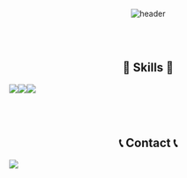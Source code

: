 
<div align="center"> 

![header](https://capsule-render.vercel.app/api?type=cylinder&color=000000&height=150&section=header&text=zerosGit&fontColor=ffffff&fontSize=70&animation=fadeIn&fontAlignY=55)

<br></br>

##   :muscle: Skills :muscle:
<div style="display:flex; flex-direction:row;">
 <br/>
<img src="https://img.shields.io/badge/Python-3775A9?style=flat-square&logo=python&logoColor=white"/> <img src="https://img.shields.io/badge/html5-E34F26?style=flat-square&logo=html5&logoColor=white"/> <img src="https://img.shields.io/badge/css3-1572B6?style=flat-square&logo=css3&logoColor=white"/> 
 
   <br/>
</div>

<br></br>

## 📞 Contact 📞
<div style="display:flex; flex-direction:row;">
    <a href=https://www.instagram.com/zero.develops/>
        <img src="https://img.shields.io/badge/Instagram-E4405F?style=for-the-badge&logo=Instagram&logoColor=white"> 
    </a>
</div>
